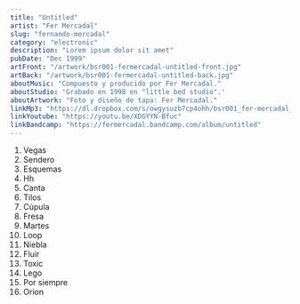 ```yaml
---
title: "Untitled"
artist: "Fer Mercadal"
slug: "fernando-mercadal"
category: "electronic"
description: "Lorem ipsum dolor sit amet"
pubDate: "Dec 1999"
artFront: "/artwork/bsr001-fermercadal-untitled-front.jpg"
artBack: "/artwork/bsr001-fermercadal-untitled-back.jpg"
aboutMusic: "Compuesto y producido por Fer Mercadal."
aboutStudio: 'Grabado en 1998 en "little bed studio".'
aboutArtwork: "Foto y diseño de tapa: Fer Mercadal."
linkMp3: "https://dl.dropbox.com/s/owgysuzb7cp4ohh/bsr001_fer-mercadal_untitled.zip"
linkYoutube: "https://youtu.be/XDGYYN-Bfuc"
linkBandcamp: "https://fermercadal.bandcamp.com/album/untitled"
---
```


1. Vegas
2. Sendero
3. Esquemas
4. Hh
5. Canta
6. Tilos
7. Cúpula
8. Fresa
9. Martes
10. Loop
11. Niebla
12. Fluir
13. Toxic
14. Lego
15. Por siempre
16. Orion
